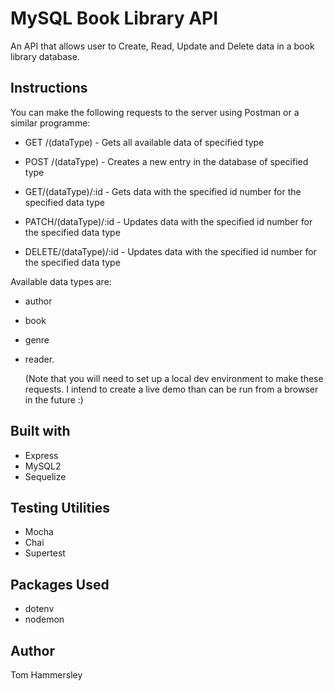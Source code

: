 # MySQL Book Library API

An API that allows user to Create, Read, Update and Delete data in a book library database.

## Instructions

You can make the following requests to the server using Postman or a similar programme:

- GET /(dataType) - Gets all available data of specified type
- POST /(dataType) - Creates a new entry in the database of specified type

- GET/(dataType)/:id - Gets data with the specified id number for the specified data type
- PATCH/(dataType)/:id - Updates data with the specified id number for the specified data type
- DELETE/(dataType)/:id - Updates data with the specified id number for the specified data type

Available data types are:

- author
- book
- genre
- reader.

  (Note that you will need to set up a local dev environment to make these requests. I intend to create a live demo than can be run from a browser in the future :)

## Built with

- Express
- MySQL2
- Sequelize

## Testing Utilities

- Mocha
- Chai
- Supertest

## Packages Used

- dotenv
- nodemon

## Author

Tom Hammersley
